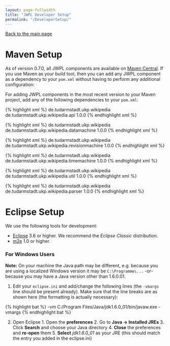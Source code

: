 ```yaml
---
layout: page-fullwidth
title: "JWPL Developer Setup"
permalink: "/DeveloperSetup/"
---
```


[Back to the main page](/dkpro-jwpl/documentation/)

# Maven Setup

As of version 0.7.0, all JWPL components are available on [Maven Central](http://search.maven.org/#search%7Cga%7C1%7Cde.tudarmstadt.ukp.wikipedia). If you use Maven as your build tool, then you can add any JWPL component as a dependency to your `pom.xml` without having to perform any additional configuration:

For adding JWPL components in the most recent version to your Maven project, add any of the following dependencies to your `pom.xml`:

{% highlight xml %}
<dependency>
  <groupId>de.tudarmstadt.ukp.wikipedia</groupId>
  <artifactId>de.tudarmstadt.ukp.wikipedia.api</artifactId>
  <version>1.0.0</version>
</dependency>
{% endhighlight xml %}

{% highlight xml %}
<dependency>
  <groupId>de.tudarmstadt.ukp.wikipedia</groupId>
  <artifactId>de.tudarmstadt.ukp.wikipedia.datamachine</artifactId>
  <version>1.0.0</version>
</dependency>
{% endhighlight xml %}

{% highlight xml %}
<dependency>
  <groupId>de.tudarmstadt.ukp.wikipedia</groupId>
  <artifactId>de.tudarmstadt.ukp.wikipedia.revisionmachine</artifactId>
  <version>1.0.0</version>
</dependency>
{% endhighlight xml %}

{% highlight xml %}
<dependency>
  <groupId>de.tudarmstadt.ukp.wikipedia</groupId>
  <artifactId>de.tudarmstadt.ukp.wikipedia.timemachine</artifactId>
  <version>1.0.0</version>
</dependency>
{% endhighlight xml %}

{% highlight xml %}
<dependency>
  <groupId>de.tudarmstadt.ukp.wikipedia</groupId>
  <artifactId>de.tudarmstadt.ukp.wikipedia.util</artifactId>
  <version>1.0.0</version>
</dependency>
{% endhighlight xml %}

{% highlight xml %}
<dependency>
  <groupId>de.tudarmstadt.ukp.wikipedia</groupId>
  <artifactId>de.tudarmstadt.ukp.wikipedia.parser</artifactId>
  <version>1.0.0</version>
</dependency>
{% endhighlight xml %}

# Eclipse Setup

We use the following tools for development:

  * [Eclipse](http://eclipse.org/) 3.6 or higher. We recommend the _Eclipse Classic_ distribution.
  * [m2e](http://eclipse.org/m2e/) 1.0 or higher.

### For Windows Users

**Note:** On your machine the Java path may be different, e.g. because you are using a localized Windows version it may be `C:\Programme\...` -or- because you may have a Java version other than 1.6.0.01.

  1. Edit your `eclipse.ini` and add/change the following lines (the `-vmargs` line should be present already). Make sure that the line breaks are as shown here (the formatting is actually necessary):

{% highlight bat %}
-vm
C:/Program Files/Java/jdk1.6.0_01/bin/javaw.exe
-vmargs
{% endhighlight bat %}
    
  2. Open Eclipse
    1. Open the **preferences**
    2. Go to **Java -> Installed JREs**
    3. Click **Search** and choose your Java directory
    4. **Close** the preferences and **re-open** them
    5. **Select** _jdk1.6.0\_01_ as your JRE (this should match the entry you added in the eclipse.ini)

<!--
# Checking out

tbd.

  * Open the **SVN Repositories** perspective in Eclipse (Menu -> Window -> Show View -> Other... -> SVN -> SVN Repositories)
  * **Add** a SVN repository with the URL `http://jwpl.googlecode.com/svn`
  * **Expand** the new repository node in the SVN Repositories view
  * Right-click on **trunk** and select **Check out as Maven project**
    * **Note:** if you do not see this menu item, make sure you have installed the _Maven SCM handler for Subclipse_.
  * (optional) Eclipse will create a large number of projects now. We recommend to group these projects into a _working set_:
    * Select **Next**
    * Check **Add project(s) to working set**
    * Click **More...**
    * Click **New...**
    * Double-click **Java**
    * Enter the working set name `JWPL`
    * Click **Finish**
    * Click **OK**
    * Select the working set `JWPL` from the working set drop-down box
    * **Note:** when you are completely through with these and the following steps, remember to go to the Package Explorer view. There is a small triangular icon in its top right corner. Click on that and select Top Level Elements -> Working Sets.
  * Click **Finish**. -->